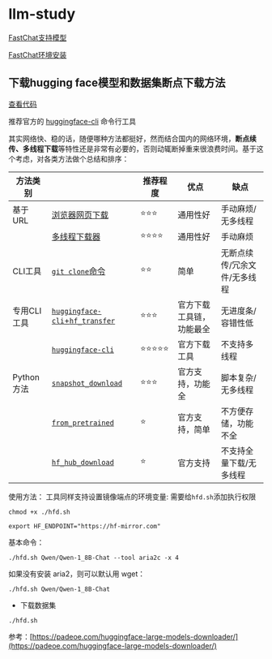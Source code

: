 # llm-study

[FastChat支持模型](./inference/FastChat支持的模型.md)

[FastChat环境安装](./inference/FastChat环境安装.md)



## 下载hugging face模型和数据集断点下载方法
[查看代码](./scripts/hfd.sh)

推荐官方的 [huggingface-cli](https://huggingface.co/docs/huggingface_hub/guides/download#download-from-the-cli) 命令行工具


其实网络快、稳的话，随便哪种方法都挺好，然而结合国内的网络环境，**断点续传、多线程下载**等特性还是非常有必要的，否则动辄断掉重来很浪费时间。基于这个考虑，对各类方法做个总结和排序：

|方法类别||推荐程度|优点|缺点|
|---|---|---|---|---|
|基于URL|[浏览器网页下载](https://padeoe.com/huggingface-large-models-downloader/#1.-%E6%B5%8F%E8%A7%88%E5%99%A8%E7%BD%91%E9%A1%B5%E4%B8%8B%E8%BD%BD)|⭐⭐⭐|通用性好|手动麻烦/无多线程|
||[多线程下载器](https://padeoe.com/huggingface-large-models-downloader/#2.-%E5%A4%9A%E7%BA%BF%E7%A8%8B%E4%B8%8B%E8%BD%BD%E5%99%A8)|⭐⭐⭐⭐|通用性好|手动麻烦|
|CLI工具|[`git clone`命令](https://padeoe.com/huggingface-large-models-downloader/#3.-Git-clone)|⭐⭐|简单|无断点续传/冗余文件/无多线程|
|专用CLI工具|[`huggingface-cli`+`hf_transfer`](https://padeoe.com/huggingface-large-models-downloader/#4.-huggingface-cli%2Bhf_transfer)|⭐⭐⭐|官方下载工具链，功能最全|无进度条/容错性低|
||[`huggingface-cli`](https://padeoe.com/huggingface-large-models-downloader/#4.1-huggingface-cli)|⭐⭐⭐⭐⭐|官方下载工具|不支持多线程|
|Python方法|[`snapshot_download`](https://padeoe.com/huggingface-large-models-downloader/#5.-snapshot_download)|⭐⭐⭐|官方支持，功能全|脚本复杂/无多线程|
||[`from_pretrained`](https://padeoe.com/huggingface-large-models-downloader/#6.-from_pretrained)|⭐|官方支持，简单|不方便存储，功能不全|
||[`hf_hub_download`](https://padeoe.com/huggingface-large-models-downloader/#6.-hf_hub_download)|⭐|官方支持|不支持全量下载/无多线程|

使用方法：
工具同样支持设置镜像端点的环境变量:
需要给`hfd.sh`添加执行权限
```shell
chmod +x ./hfd.sh
```
```shell
export HF_ENDPOINT="https://hf-mirror.com"
```

基本命令：
```shell
./hfd.sh Qwen/Qwen-1_8B-Chat --tool aria2c -x 4
```
如果没有安装 aria2，则可以默认用 wget：
```shell
./hfd.sh Qwen/Qwen-1_8B-Chat
```

- 下载数据集
```shell
./hfd.sh
```

参考：[https://padeoe.com/huggingface-large-models-downloader/](https://padeoe.com/huggingface-large-models-downloader/)